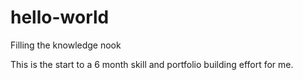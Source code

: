 # hello-world
Filling the knowledge nook

This is the start to a 6 month skill and portfolio building effort for me.
